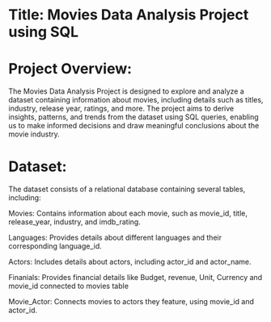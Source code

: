 
# Title: Movies Data Analysis Project using SQL


# Project Overview:
The Movies Data Analysis Project is designed to explore and analyze a dataset containing information about movies, including details
such as titles, industry, release year, ratings, and more.
The project aims to derive insights, patterns, and trends from the dataset using SQL queries, enabling us to make informed decisions 
and draw meaningful conclusions about the movie industry.


# Dataset:

The dataset consists of a relational database containing several tables, including:


Movies: Contains information about each movie, such as movie_id, title, release_year, industry, and imdb_rating.

Languages: Provides details about different languages and their corresponding language_id.

Actors: Includes details about actors, including actor_id and actor_name.

Finanials: Provides financial details like Budget, revenue, Unit, Currency and movie_id connected to movies table

Movie_Actor: Connects movies to actors they feature, using movie_id and actor_id.
